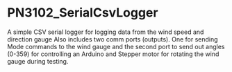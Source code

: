 # PN3102_SerialCsvLogger
A simple CSV serial logger for logging data from the wind speed and direction gauge
Also includes two comm ports (outputs).  One for sending Mode commands to the wind gauge and the second
port to send out angles (0-359) for controlling an Arduino and Stepper motor for rotating the wind gauge during testing.
